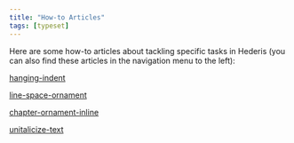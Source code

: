 ```yaml
---
title: "How-to Articles"
tags: [typeset]
---
```

 
<html><body><section data-type="chapter" class="hsecchapter" data-hederis-type="hsecchapter" id="intro-howto" data-pi-attrs="id: intro-howto; data-tags: typeset;" role="doc-chapter" data-tags="typeset" data-author-name=" " data-book-title=" " title="How-to Articles"><p class="hblkp" data-hederis-type="hblkp" id="phRtDJuoW">Here are some how-to articles about tackling specific tasks in Hederis (you can also find these articles in the navigation menu to the left): </p><p class="hblkp" data-hederis-type="hblkp" id="pS4wgzPGd"><a href="{% link _docs/hanging-indent.md %}" class="hspana" data-hederis-type="hspana" id="pz3rjPacn">hanging-indent</a></p><p class="hblkp" data-hederis-type="hblkp" id="phxgnxozn"><a href="{% link _docs/line-space-ornament.md %}" class="hspana" data-hederis-type="hspana" id="pNbpi8geF">line-space-ornament</a></p><p class="hblkp" data-hederis-type="hblkp" id="pJRjHpxYC"><a href="{% link _docs/chapter-ornament-inline.md %}" class="hspana" data-hederis-type="hspana" id="pkvJA3VCV">chapter-ornament-inline</a></p><p class="hblkp" data-hederis-type="hblkp" id="pqu3Df6Sm"><a href="{% link _docs/unitalicize-text.md %}" class="hspana" data-hederis-type="hspana" id="pLdIrzwMG">unitalicize-text</a></p></section></body></html>
